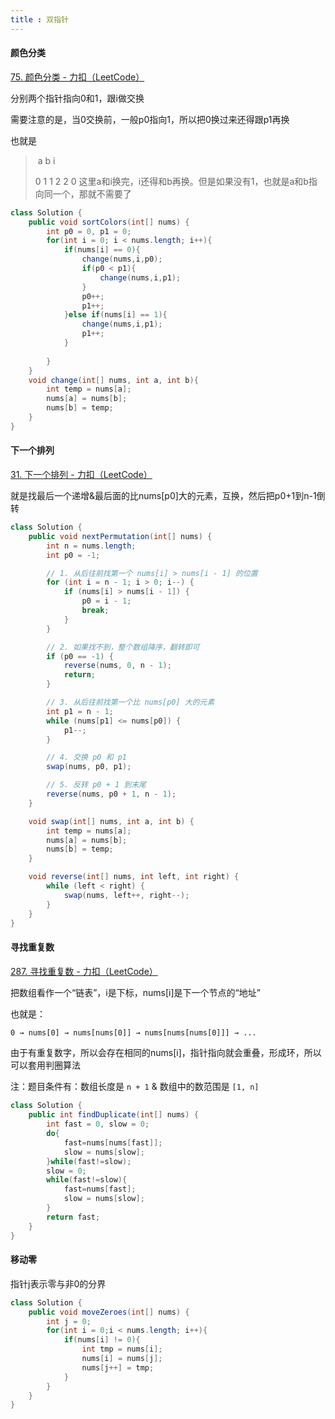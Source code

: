 ```yaml
---
title : 双指针
---
```


#### 颜色分类

[75. 颜色分类 - 力扣（LeetCode）](https://leetcode.cn/problems/sort-colors/description/?envType=study-plan-v2&envId=top-100-liked)

分别两个指针指向0和1，跟i做交换

需要注意的是，当0交换前，一般p0指向1，所以把0换过来还得跟p1再换

也就是 

>​	  a          b       i
>
>0    1   1   2   2   0       这里a和i换完，i还得和b再换。但是如果没有1，也就是a和b指向同一个，那就不需要了

```java
class Solution {
    public void sortColors(int[] nums) {
        int p0 = 0, p1 = 0;
        for(int i = 0; i < nums.length; i++){
            if(nums[i] == 0){
                change(nums,i,p0);
                if(p0 < p1){
                    change(nums,i,p1);
                }
                p0++;
                p1++;
            }else if(nums[i] == 1){
                change(nums,i,p1);
                p1++;
            }
            
        }
    }
    void change(int[] nums, int a, int b){
        int temp = nums[a];
        nums[a] = nums[b];
        nums[b] = temp;
    }
}
```

#### 下一个排列

[31. 下一个排列 - 力扣（LeetCode）](https://leetcode.cn/problems/next-permutation/description/?envType=study-plan-v2&envId=top-100-liked)

就是找最后一个递增&最后面的比nums[p0]大的元素，互换，然后把p0+1到n-1倒转

```java
class Solution {
    public void nextPermutation(int[] nums) {
        int n = nums.length;
        int p0 = -1;

        // 1. 从后往前找第一个 nums[i] > nums[i - 1] 的位置
        for (int i = n - 1; i > 0; i--) {
            if (nums[i] > nums[i - 1]) {
                p0 = i - 1;
                break;
            }
        }

        // 2. 如果找不到，整个数组降序，翻转即可
        if (p0 == -1) {
            reverse(nums, 0, n - 1);
            return;
        }

        // 3. 从后往前找第一个比 nums[p0] 大的元素
        int p1 = n - 1;
        while (nums[p1] <= nums[p0]) {
            p1--;
        }

        // 4. 交换 p0 和 p1
        swap(nums, p0, p1);

        // 5. 反转 p0 + 1 到末尾
        reverse(nums, p0 + 1, n - 1);
    }

    void swap(int[] nums, int a, int b) {
        int temp = nums[a];
        nums[a] = nums[b];
        nums[b] = temp;
    }

    void reverse(int[] nums, int left, int right) {
        while (left < right) {
            swap(nums, left++, right--);
        }
    }
}
```

#### 寻找重复数

[287. 寻找重复数 - 力扣（LeetCode）](https://leetcode.cn/problems/find-the-duplicate-number/description/?envType=study-plan-v2&envId=top-100-liked)

把数组看作一个“链表”，i是下标，nums[i]是下一个节点的“地址”

也就是：

```tex
0 → nums[0] → nums[nums[0]] → nums[nums[nums[0]]] → ...
```

由于有重复数字，所以会存在相同的nums[i]，指针指向就会重叠，形成环，所以可以套用判圈算法

注：题目条件有：数组长度是 `n + 1`    &   数组中的数范围是 `[1, n]`

```java
class Solution {
    public int findDuplicate(int[] nums) {
        int fast = 0, slow = 0;
        do{
            fast=nums[nums[fast]];
            slow = nums[slow];
        }while(fast!=slow);
        slow = 0;
        while(fast!=slow){
            fast=nums[fast];
            slow = nums[slow];
        }
        return fast;
    }
}
```

#### 移动零

指针j表示零与非0的分界

```java
class Solution {
    public void moveZeroes(int[] nums) {
        int j = 0;
        for(int i = 0;i < nums.length; i++){
            if(nums[i] != 0){
                int tmp = nums[i];
				nums[i] = nums[j];
				nums[j++] = tmp;
            }
        }
    }
}
```

